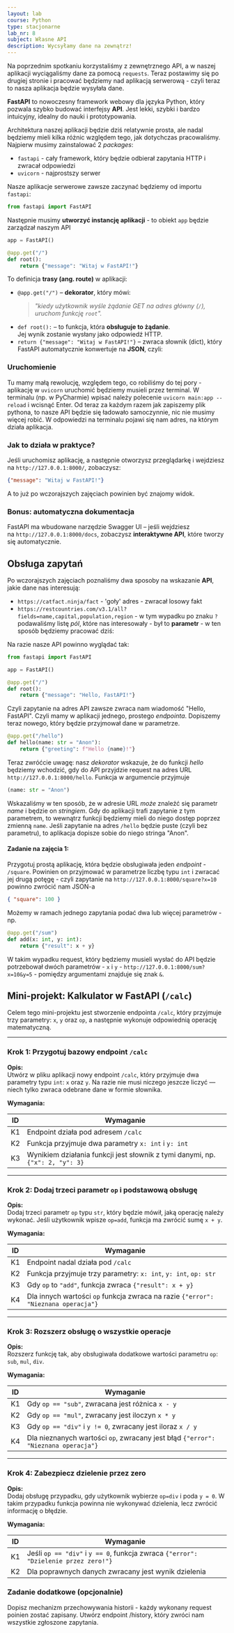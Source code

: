 ```yaml
---
layout: lab
course: Python
type: stacjonarne
lab_nr: 8
subject: Własne API
description: Wycsyłamy dane na zewnątrz!
---
```


Na poprzednim spotkaniu korzystaliśmy z zewnętrznego API, a w naszej aplikacji wyciągaliśmy dane za pomocą `requests`. Teraz postawimy się po drugiej stronie i pracować będziemy nad aplikacją serwerową - czyli teraz to nasza aplikacja będzie wysyłała dane.

**FastAPI** to nowoczesny framework webowy dla języka Python, który pozwala szybko budować interfejsy **API**. Jest lekki, szybki i bardzo intuicyjny, idealny do nauki i prototypowania.

Architektura naszej aplikacji będzie dziś relatywnie prosta, ale nadal będziemy mieli kilka różnic względem tego, jak dotychczas pracowaliśmy. Najpierw musimy zainstalować 2 *packages*: 

- `fastapi` - cały framework, który będzie odbierał zapytania HTTP i zwracał odpowiedzi
- `uvicorn` - najprostszy serwer

Nasze aplikacje serwerowe zawsze zaczynać będziemy od importu `fastapi`:

```python
from fastapi import FastAPI
```

Następnie musimy **utworzyć instancję aplikacji** - to obiekt `app` będzie zarządzał naszym API

```python
app = FastAPI()
```

```python
@app.get("/")
def root():
    return {"message": "Witaj w FastAPI!"}
```

To definicja **trasy (ang. route)** w aplikacji:
- `@app.get("/")` – **dekorator**, który mówi:
    > _"kiedy użytkownik wyśle żądanie GET na adres główny (`/`), uruchom funkcję `root`"._
- `def root():` – to funkcja, która **obsługuje to żądanie**.  
    Jej wynik zostanie wysłany jako odpowiedź HTTP.
- `return {"message": "Witaj w FastAPI!"}` – zwraca słownik (dict), który FastAPI automatycznie konwertuje na **JSON**, czyli:

### Uruchomienie
Tu mamy małą rewolucję, względem tego, co robiliśmy do tej pory - aplikację w `uvicorn` uruchomić będziemy musieli przez terminal. W terminalu (np. w PyCharmie) wpisać należy polecenie `uvicorn main:app --reload` i wcisnąć Enter. Od teraz za każdym razem jak zapiszemy plik pythona, to nasze API będzie się ładowało samoczynnie, nic nie musimy więcej robić. W odpowiedzi na terminalu pojawi się nam adres, na którym działa aplikacja.
### Jak to działa w praktyce?
Jeśli uruchomisz aplikację, a następnie otworzysz przeglądarkę i wejdziesz na `http://127.0.0.1:8000/`, zobaczysz:

```json
{"message": "Witaj w FastAPI!"}
```

A to już po wczorajszych zajęciach powinien być znajomy widok.

###  Bonus: automatyczna dokumentacja

FastAPI ma wbudowane narzędzie Swagger UI – jeśli wejdziesz na `http://127.0.0.1:8000/docs`, zobaczysz **interaktywne API**, które tworzy się automatycznie.


## Obsługa zapytań
Po wczorajszych zajęciach poznaliśmy dwa sposoby na wskazanie **API**, jakie dane nas interesują:
- `https://catfact.ninja/fact` - 'goły' adres - zwracał losowy fakt
- `https://restcountries.com/v3.1/all?fields=name,capital,population,region` - w tym wypadku po znaku `?` podawaliśmy listę *pól*, które nas interesowały - był to **parametr** - w ten sposób będziemy pracować dziś:

Na razie nasze API powinno wyglądać tak:

```python
from fastapi import FastAPI

app = FastAPI()

@app.get("/")
def root():
    return {"message": "Hello, FastAPI!"}
```

Czyli zapytanie na adres API zawsze zwraca nam wiadomość "Hello, FastAPI". Czyli mamy w aplikacji jednego, prostego *endpointa*. Dopiszemy teraz nowego, który będzie przyjmował dane w parametrze.

```python
@app.get("/hello")
def hello(name: str = "Anon"):
    return {"greeting": f"Hello {name}!"}
```

Teraz zwróćcie uwagę: nasz *dekorator* wskazuje, że do funkcji *hello* będziemy wchodzić, gdy do API przyjdzie request na adres URL `http://127.0.0.1:8000/hello`. Funkcja w argumencie przyjmuje 
```python
(name: str = "Anon")
```

Wskazaliśmy w ten sposób, że w adresie URL *może* znaleźć się parametr *name* i będzie on *stringiem*. Gdy do aplikacji trafi zapytanie z tym parametrem, to wewnątrz funkcji będziemy mieli do niego dostęp poprzez zmienną `name`. Jeśli zapytanie na adres `/hello` będzie puste (czyli bez parametru), to aplikacja dopisze sobie do niego stringa "Anon". 

#### Zadanie na zajęcia 1:

Przygotuj prostą aplikację, która będzie obsługiwała jeden *endpoint* - `/square`. Powinien on przyjmować w parametrze liczbę typu `int` i zwracać jej drugą potęgę - czyli zapytanie na 
`http://127.0.0.1:8000/square?x=10` powinno zwrócić nam JSON-a 

```json
{ "square": 100 }
```

Możemy w ramach jednego zapytania podać dwa lub więcej parametrów - np. 

```python
@app.get("/sum")
def add(x: int, y: int):
    return {"result": x + y}
```

W takim wypadku request, który będziemy musieli wysłać do API będzie potrzebował dwóch parametrów - `x` i `y` - `http://127.0.0.1:8000/sum?x=10&y=5` - pomiędzy argumentami znajduje się znak `&`.

##  Mini-projekt: Kalkulator w FastAPI (`/calc`)

Celem tego mini-projektu jest stworzenie endpointa `/calc`, który przyjmuje trzy parametry: `x`, `y` oraz `op`, a następnie wykonuje odpowiednią operację matematyczną.

---

###  Krok 1: Przygotuj bazowy endpoint `/calc`

**Opis:**  
Utwórz w pliku aplikacji nowy endpoint `/calc`, który przyjmuje dwa parametry typu `int`: `x` oraz `y`. Na razie nie musi niczego jeszcze liczyć — niech tylko zwraca odebrane dane w formie słownika.

**Wymagania:**

| ID  | Wymaganie |
|-----|-----------|
| K1  | Endpoint działa pod adresem `/calc` |
| K2  | Funkcja przyjmuje dwa parametry `x: int` i `y: int` |
| K3  | Wynikiem działania funkcji jest słownik z tymi danymi, np. `{"x": 2, "y": 3}` |

---

###  Krok 2: Dodaj trzeci parametr `op` i podstawową obsługę

**Opis:**  
Dodaj trzeci parametr `op` typu `str`, który będzie mówił, jaką operację należy wykonać. Jeśli użytkownik wpisze `op=add`, funkcja ma zwrócić sumę `x + y`.

**Wymagania:**

| ID  | Wymaganie |
|-----|-----------|
| K1  | Endpoint nadal działa pod `/calc` |
| K2  | Funkcja przyjmuje trzy parametry: `x: int`, `y: int`, `op: str` |
| K3  | Gdy `op` to `"add"`, funkcja zwraca `{"result": x + y}` |
| K4  | Dla innych wartości `op` funkcja zwraca na razie `{"error": "Nieznana operacja"}` |

---

###  Krok 3: Rozszerz obsługę o wszystkie operacje

**Opis:**  
Rozszerz funkcję tak, aby obsługiwała dodatkowe wartości parametru `op`: `sub`, `mul`, `div`.

**Wymagania:**

| ID  | Wymaganie |
|-----|-----------|
| K1  | Gdy `op == "sub"`, zwracana jest różnica `x - y` |
| K2  | Gdy `op == "mul"`, zwracany jest iloczyn `x * y` |
| K3  | Gdy `op == "div"` i `y != 0`, zwracany jest iloraz `x / y` |
| K4  | Dla nieznanych wartości `op`, zwracany jest błąd `{"error": "Nieznana operacja"}` |

---

###  Krok 4: Zabezpiecz dzielenie przez zero

**Opis:**  
Dodaj obsługę przypadku, gdy użytkownik wybierze `op=div` i poda `y = 0`. W takim przypadku funkcja powinna nie wykonywać dzielenia, lecz zwrócić informację o błędzie.

**Wymagania:**

| ID  | Wymaganie |
|-----|-----------|
| K1  | Jeśli `op == "div"` i `y == 0`, funkcja zwraca `{"error": "Dzielenie przez zero!"}` |
| K2  | Dla poprawnych danych zwracany jest wynik dzielenia |

### Zadanie dodatkowe (opcjonalnie)

Dopisz mechanizm przechowywania historii - każdy wykonany request poinien zostać zapisany. Utwórz endpoint /history, który zwróci nam wszystkie zgłoszone zapytania. 